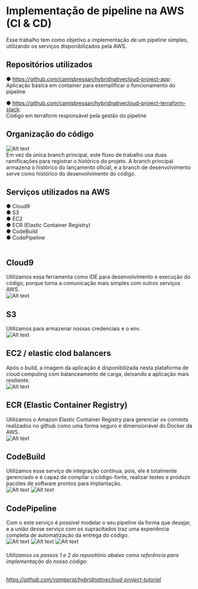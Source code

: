 # Implementação de pipeline na AWS (CI & CD)
Esse trabalho tem como objetivo a implementação de um pipeline simples, utilizando os serviços disponibilizados pela AWS.

## Repositórios utilizados 
●	https://github.com/camisbressan/hybridnativecloud-project-app: <br />
Aplicação básica em container para exemplificar o funcionamento do pipeline

●	https://github.com/camisbressan/hybridnativecloud-project-terraform-stack: <br />
Código em terraform responsável pela gestão do pipeline



## Organização do código
![Alt text](img/org_git.png?raw=true "Title")<br />
Em vez da única branch principal, este fluxo de trabalho usa duas ramificações para registrar o histórico do projeto. A branch principal armazena o histórico do lançamento oficial, e a branch de desenvolvimento serve como histórico do desenvolvimento do código.

## Serviços utilizados na AWS
●	Cloud9 <br />
●	S3 <br />
●	EC2 <br />
●	ECR (Elastic Container Registry) <br />
●	CodeBuild <br />
●	CodePipeline <br />
 
## Cloud9
Utilizamos essa ferramenta como IDE para desenvolvimento e execução do código, porque torna a comunicação mais simples com outros serviços AWS. <br />
![Alt text](img/cloud9.jpg?raw=true "Cloud9")

## S3
Utilizamos para armazenar nossas credenciais e o env. <br />
![Alt text](img/s3.jpg?raw=true "S3")
 
## EC2 / elastic clod balancers
Após o build, a imagem da aplicação é disponibilizada nesta plataforma de cloud computing com balanceamento de carga, deixando a aplicação mais resiliente. <br />
![Alt text](img/ec2.jpg?raw=true "EC2")
  
## ECR (Elastic Container Registry)
Utilizamos o Amazon Elastic Container Registry para gerenciar os commits realizados no github como uma forma seguro e dimensionável do Docker da AWS. <br />
![Alt text](img/ecr.jpg?raw=true "ECR")
 
## CodeBuild
Utilizamos esse serviço de integração contínua, pois, ele é totalmente gerenciado e é capaz de compilar o código-fonte, realizar testes e produzir pacotes de software prontos para implantação. <br />
![Alt text](img/codeBuild.jpg?raw=true "Code Build")
![Alt text](img/codeBuild2.jpg?raw=true "Code Build")
 
## CodePipeline
Com o este serviço é possível modelar o seu pipeline da forma que desejar, e a união desse serviço com os supracitados traz uma experiência completa de automatização da entrega do código. <br />
![Alt text](img/codePipeline.jpg?raw=true "Code Pipeline")
![Alt text](img/codePipeline2.jpg?raw=true "Code Pipeline")
![Alt text](img/codePipeline3.jpg?raw=true "Code Pipeline")
 
 
 
###### Utilizamos os passos 1 e 2 do repositório abaixo como referência para implementação do nosso código:
###### https://github.com/vamperst/hybridnativecloud-project-tutorial

